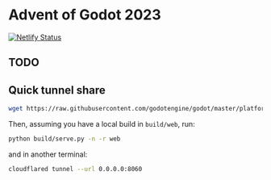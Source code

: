# Advent of Godot 2023

[![Netlify Status](https://api.netlify.com/api/v1/badges/771554f5-3946-4a70-9a4e-94fc4307523b/deploy-status)](https://app.netlify.com/sites/advent-of-godot-2023/deploys)

## TODO

## Quick tunnel share

```bash
wget https://raw.githubusercontent.com/godotengine/godot/master/platform/web/serve.py -P build
```

Then, assuming you have a local build in `build/web`, run:

```bash
python build/serve.py -n -r web
```

and in another terminal:

```bash
cloudflared tunnel --url 0.0.0.0:8060
```
